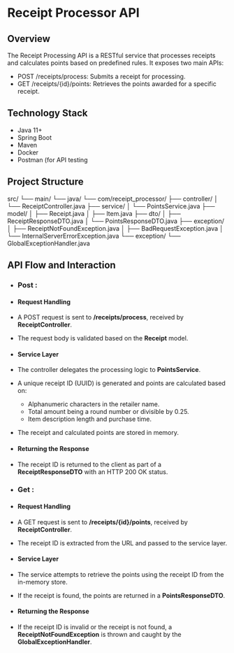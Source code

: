 # Receipt Processor API

## Overview
The Receipt Processing API is a RESTful service that processes receipts and calculates points based on predefined rules. It exposes two main APIs:

* POST /receipts/process: Submits a receipt for processing.
* GET /receipts/{id}/points: Retrieves the points awarded for a specific receipt.

## Technology Stack

* Java 11+
* Spring Boot
* Maven
* Docker
* Postman (for API testing

## Project Structure
src/
 └── main/
     └── java/
         └── com/receipt_processor/
             ├── controller/
             │   └── ReceiptController.java
             ├── service/
             │   └── PointsService.java
             ├── model/
             │   ├── Receipt.java
             │   ├── Item.java
             ├── dto/
             │   ├── ReceiptResponseDTO.java
             │   └── PointsResponseDTO.java
             ├── exception/
             │   ├── ReceiptNotFoundException.java
             │   ├── BadRequestException.java
             │   └── InternalServerErrorException.java
             └── exception/
                 └── GlobalExceptionHandler.java

## API Flow and Interaction

* ### Post :

 * #### Request Handling

  * A POST request is sent to **/receipts/process**, received by **ReceiptController**.
  * The request body is validated based on the **Receipt** model.

 * #### Service Layer

  * The controller delegates the processing logic to **PointsService**.
  * A unique receipt ID (UUID) is generated and points are calculated based on:
    *  Alphanumeric characters in the retailer name.
    *  Total amount being a round number or divisible by 0.25.
    *  Item description length and purchase time.
  * The receipt and calculated points are stored in memory.

 * #### Returning the Response

  *  The receipt ID is returned to the client as part of a **ReceiptResponseDTO** with an HTTP 200 OK status.


* ### Get :

 * #### Request Handling
 
  * A GET request is sent to **/receipts/{id}/points**, received by **ReceiptController**.
  * The receipt ID is extracted from the URL and passed to the service layer.
   
 * #### Service Layer
  * The service attempts to retrieve the points using the receipt ID from the in-memory store.
  * If the receipt is found, the points are returned in a **PointsResponseDTO**.
   
 * #### Returning the Response
  * If the receipt ID is invalid or the receipt is not found, a **ReceiptNotFoundException** is thrown and caught by the **GlobalExceptionHandler**.

